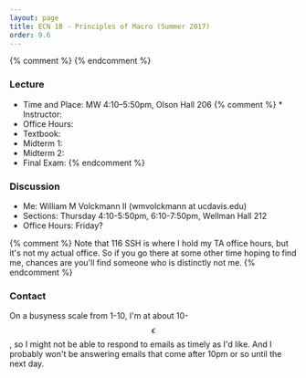 ```yaml
---
layout: page
title: ECN 1B - Principles of Macro (Summer 2017)
order: 9.6
---
```


{% comment %} <!--### Section Materials --> {% endcomment %}


### Lecture
* Time and Place: MW 4:10–5:50pm, Olson Hall 206
{% comment %} * Instructor:
* Office Hours:
* Textbook:
* Midterm 1:
* Midterm 2:
* Final Exam:
{% endcomment %}


### Discussion
* Me: William M Volckmann II (wmvolckmann at ucdavis.edu)
* Sections: Thursday 4:10-5:50pm, 6:10-7:50pm, Wellman Hall 212
* Office Hours: Friday?

{% comment %} Note that 116 SSH is where I hold my TA office hours, but it's not my actual
office. So if you go there at some other time hoping to find me, chances are
you'll find someone who is distinctly not me. {% endcomment %}


### Contact
On a busyness scale from 1-10, I'm at about 10-$$\epsilon$$, so I might not be
 able to respond to emails as timely as I'd like. And I probably won't be
 answering emails that come after 10pm or so until the next day.
